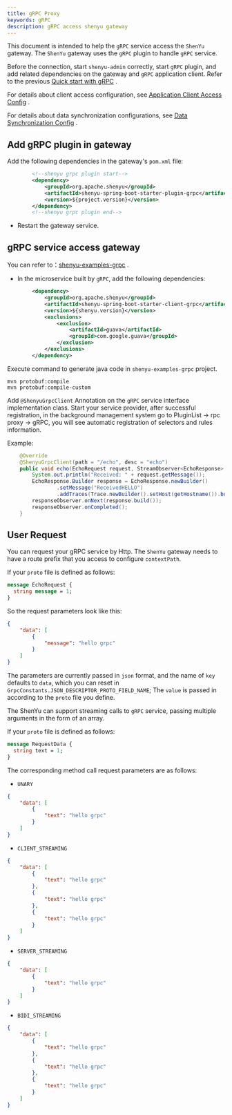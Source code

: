 ```yaml
---
title: gRPC Proxy
keywords: gRPC
description: gRPC access shenyu gateway
---
```


This document is intended to help the `gRPC` service access the `ShenYu` gateway. The `ShenYu` gateway uses the `gRPC` plugin to handle `gRPC` service.

Before the connection, start `shenyu-admin` correctly, start `gRPC` plugin, and add related dependencies on the gateway and `gRPC` application client. Refer to the previous [Quick start with gRPC](../quick-start-grpc) .

For details about client access configuration, see [Application Client Access Config](../register-center-access) .

For details about data synchronization configurations, see [Data Synchronization Config](../use-data-sync) .

## Add gRPC plugin in gateway

Add the following dependencies in the gateway's `pom.xml` file:

```xml
        <!--shenyu grpc plugin start-->
        <dependency>
            <groupId>org.apache.shenyu</groupId>
            <artifactId>shenyu-spring-boot-starter-plugin-grpc</artifactId>
            <version>${project.version}</version>
        </dependency>
        <!--shenyu grpc plugin end-->
```

* Restart the gateway service.

## gRPC service access gateway

You can refer to：[shenyu-examples-grpc](https://github.com/apache/incubator-shenyu/tree/master/shenyu-examples/shenyu-examples-grpc) .

* In the microservice built by `gRPC`, add the following dependencies:


```xml
        <dependency>
            <groupId>org.apache.shenyu</groupId>
            <artifactId>shenyu-spring-boot-starter-client-grpc</artifactId>
            <version>${shenyu.version}</version>
            <exclusions>
                <exclusion>
                    <artifactId>guava</artifactId>
                    <groupId>com.google.guava</groupId>
                </exclusion>
            </exclusions>
        </dependency>
```

Execute command to generate java code in  `shenyu-examples-grpc` project.

```shell
mvn protobuf:compile 
mvn protobuf:compile-custom 
```

 Add `@ShenyuGrpcClient` Annotation on the `gRPC` service interface implementation class. Start your service provider, after successful registration, in the background management system go to PluginList -> rpc proxy -> gRPC, you will see automatic registration of selectors and rules information.


Example:

```java
    @Override
    @ShenyuGrpcClient(path = "/echo", desc = "echo")
    public void echo(EchoRequest request, StreamObserver<EchoResponse> responseObserver) {
        System.out.println("Received: " + request.getMessage());
        EchoResponse.Builder response = EchoResponse.newBuilder()
                .setMessage("ReceivedHELLO")
                .addTraces(Trace.newBuilder().setHost(getHostname()).build());
        responseObserver.onNext(response.build());
        responseObserver.onCompleted();
    }

```

## User Request

You can request your gRPC service by Http. The `ShenYu` gateway needs to have a route prefix that you access to configure `contextPath`.



If your `proto` file is defined as follows:


```protobuf
message EchoRequest {
  string message = 1;
}
```

So the request parameters look like this:

```json
{
    "data": [
        {
            "message": "hello grpc"
        }
    ]
}
```
The parameters are currently passed in `json` format, and the name of `key` defaults to `data`, which you can reset in `GrpcConstants.JSON_DESCRIPTOR_PROTO_FIELD_NAME`; The `value` is passed in according to the `proto` file you define.


The ShenYu can support streaming calls to `gRPC` service, passing multiple arguments in the form of an array.

If your `proto` file is defined as follows:

```protobuf
message RequestData {
  string text = 1;
}
```

The corresponding method call request parameters are as follows:

- `UNARY`

```json
{
    "data": [
        {
            "text": "hello grpc"
        }
    ]
}
```

- `CLIENT_STREAMING`

```json
{
    "data": [
        {
            "text": "hello grpc"
        }, 
        {
            "text": "hello grpc"
        }, 
        {
            "text": "hello grpc"
        }
    ]
}
```

- `SERVER_STREAMING`


```json
{
    "data": [
        {
            "text": "hello grpc"
        }
    ]
}
```

- `BIDI_STREAMING`

```json
{
    "data": [
        {
            "text": "hello grpc"
        }, 
        {
            "text": "hello grpc"
        }, 
        {
            "text": "hello grpc"
        }
    ]
}
```
